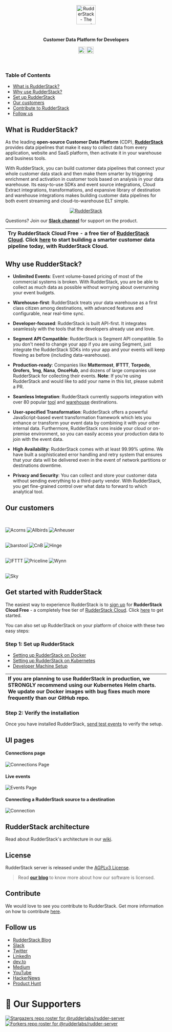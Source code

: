 <p align="center"><a href="https://rudderstack.com"><img src="https://user-images.githubusercontent.com/59817155/121357083-1c571300-c94f-11eb-8cc7-ce6df13855c9.png" alt="RudderStack - The smart customer data pipeline" height="60"/></a></p>
<h1 align="center"></h1>
<p align="center"><b>Customer Data Platform for Developers</b></p>

<p align="center">
	<a href="https://rudderstack.com"><img src="https://codebuild.us-east-1.amazonaws.com/badges?uuid=eyJlbmNyeXB0ZWREYXRhIjoiT01EQkVPc0NBbDJLV2txTURidkRTMTNmWFRZWUY2dEtia3FRVmFXdXhWeUwzaC9aV3dsWWNNT0NwaVZKd1hKTFVMazB2cDQ5UHlaZTgvbFRER3R5SXRvPSIsIml2UGFyYW1ldGVyU3BlYyI6IktJQVMveHIzQnExZVE5b0YiLCJtYXRlcmlhbFNldFNlcmlhbCI6MX0%3D&branch=master" height="22"/></a>
    <a href="https://rudderstack.com"><img src="https://img.shields.io/github/v/release/rudderlabs/rudder-server?color=blue&sort=semver" alt="Release" height="22"/></a>
</p>
<br/>

### Table of Contents

- [What is RudderStack?](https://github.com/rudderlabs/rudder-server#what-is-rudderstack)
- [Why use RudderStack?](https://github.com/rudderlabs/rudder-server#why-use-rudderstack)
- [Set up RudderStack](https://github.com/rudderlabs/rudder-server#get-started-with-rudderstack)
- [Our customers](https://github.com/rudderlabs/rudder-server#our-customers)
- [Contribute to RudderStack](https://github.com/rudderlabs/rudder-server#contribute)
- [Follow us](https://github.com/rudderlabs/rudder-server#follow-us)


## What is RudderStack?

As the leading **open-source Customer Data Platform** (CDP), [**RudderStack**](https://rudderstack.com/) provides data pipelines that make it easy to collect data from every application, website and SaaS platform, then activate it in your warehouse and business tools.

With RudderStack, you can build customer data pipelines that connect your whole customer data stack and then make them smarter by triggering enrichment and activation in customer tools based on analysis in your data warehouse. Its easy-to-use SDKs and event source integrations, Cloud Extract integrations, transformations, and expansive library of destination and warehouse integrations makes building customer data pipelines for both event streaming and cloud-to-warehouse ELT simple.

<p align="center">
<a href="https://rudderstack.com"><img src="https://user-images.githubusercontent.com/59817155/121468374-4ef91e00-c9d8-11eb-8611-28bea18f609d.gif" alt="RudderStack"></a></p>


Questions? Join our [**Slack channel**](https://resources.rudderstack.com/join-rudderstack-slack) for support on the product.

| Try **RudderStack Cloud Free** - a free tier of [RudderStack Cloud](https://resources.rudderstack.com/rudderstack-cloud). Click [here](https://app.rudderlabs.com/signup?type=freetrial) to start building a smarter customer data pipeline today, with RudderStack Cloud. |
|:------|

## Why use RudderStack?

- **Unlimited Events**: Event volume-based pricing of most of the commercial systems is broken. With RudderStack, you are be able to collect as much data as possible without worrying about overrunning your event budgets.

- **Warehouse-first**: RudderStack treats your data warehouse as a first class citizen among destinations, with advanced features and configurable, near real-time sync.

- **Developer-focused**: RudderStack is built API-first. It integrates seamlessly with the tools that the developers already use and love.

- **Segment API Compatible**: RudderStack is Segment API compatible. So you don't need to change your app if you are using Segment, just integrate the RudderStack SDKs into your app and your events will keep flowing as before (including data-warehouse).

- **Production-ready**: Companies like **Mattermost**, **IFTTT**, **Torpedo**, **Grofers**, **1mg**, **Nana**, **OnceHub**,  and dozens of large companies use RudderStack for collecting their events. **Note**: If you're using RudderStack and would like to add your name in this list, please submit a PR.

- **Seamless Integration**: RudderStack currently supports integration with over 80 popular [tool](https://docs.rudderstack.com/destinations-guides) and [warehouse](https://docs.rudderstack.com/data-warehouse-integration-guides) destinations.

- **User-specified Transformation**: RudderStack offers a powerful JavaScript-based event transformation framework which lets you enhance or transform your event data by combining it with your other internal data. Furthermore, RudderStack runs inside your cloud or on-premise environment, so you can easily access your production data to join with the event data.

- **High Availability**: RudderStack comes with at least 99.99% uptime. We have built a sophisticated error handling and retry system that ensures that your data will be delivered even in the event of network partitions or destinations downtime.

- **Privacy and Security**: You can collect and store your customer data without sending everything to a third-party vendor. With RudderStack, you get fine-grained control over what data to forward to which analytical tool.

## Our customers

<br>

![Acorns](https://user-images.githubusercontent.com/59817155/123588995-37a69700-d806-11eb-8f01-f7b361833927.png) ![Allbirds](https://user-images.githubusercontent.com/59817155/123588998-38d7c400-d806-11eb-9161-45a1ff37e66d.png) ![Anheuser](https://user-images.githubusercontent.com/59817155/123589001-39705a80-d806-11eb-972e-c2f1c62cbdf2.png) 
<br>
<br>


![barstool](https://user-images.githubusercontent.com/59817155/123589005-3a08f100-d806-11eb-9d70-2992199add60.png) ![CnB](https://user-images.githubusercontent.com/59817155/123589006-3aa18780-d806-11eb-8d65-eba940bf8b7f.png) ![Hinge](https://user-images.githubusercontent.com/59817155/123589007-3b3a1e00-d806-11eb-93a4-cbdcf4fe48ac.png) 
<br>
<br>

![IFTTT](https://user-images.githubusercontent.com/59817155/123589009-3b3a1e00-d806-11eb-9317-c162aacfb0a5.png) ![Priceline](https://user-images.githubusercontent.com/59817155/123589010-3bd2b480-d806-11eb-9fc7-09194f28d252.png) ![Wynn](https://user-images.githubusercontent.com/59817155/123589013-3c6b4b00-d806-11eb-9cf7-b0db9e22fc4b.png)
<br>
<br>

![Sky](https://user-images.githubusercontent.com/59817155/123589012-3c6b4b00-d806-11eb-9a63-4859ad15a5da.png) 


## Get started with RudderStack

The easiest way to experience RudderStack is to [sign up](https://app.rudderlabs.com/signup?type=freetrial) for **RudderStack Cloud Free** - a completely free tier of [RudderStack Cloud](https://resources.rudderstack.com/rudderstack-cloud). Click [here](https://app.rudderlabs.com/signup?type=freetrial) to get started.

You can also set up RudderStack on your platform of choice with these two easy steps:

### Step 1: Set up RudderStack

- [Setting up RudderStack on Docker](https://docs.rudderstack.com/get-started/installing-and-setting-up-rudderstack/docker)
- [Setting up RudderStack on Kubernetes](https://docs.rudderstack.com/get-started/installing-and-setting-up-rudderstack/kubernetes)
- [Developer Machine Setup](https://docs.rudderstack.com/installing-and-setting-up-rudderstack/developer-machine-setup)

| If you are planning to use RudderStack in production, we STRONGLY recommend using our Kubernetes Helm charts. We update our Docker images with bug fixes much more frequently than our GitHub repo. |
|:------|

### Step 2: Verify the installation

Once you have installed RudderStack, [send test events](https://docs.rudderstack.com/get-started/installing-and-setting-up-rudderstack#sending-test-events-to-verify-the-installation) to verify the setup.

## UI pages

#### Connections page

![Connections Page](https://user-images.githubusercontent.com/59817155/113102943-489e3700-921c-11eb-87c0-d4b6f9e3270c.png)

#### Live events

![Events Page](https://user-images.githubusercontent.com/59817155/113098485-25708900-9216-11eb-8f61-2b0a4443afe1.JPG)

#### Connecting a RudderStack source to a destination

![Connection](https://user-images.githubusercontent.com/59817155/113098528-35886880-9216-11eb-97e9-6575bca23ae6.gif)

## RudderStack architecture

Read about RudderStack's architecture in our [wiki](https://github.com/rudderlabs/rudder-server/wiki/RudderStack's-Architecture).

## License

RudderStack server is released under the [AGPLv3 License][agplv3_license].

> Read [**our blog**](https://rudderstack.com/blog/rudderstacks-licensing-explained) to know more about how our software is licensed.

## Contribute

We would love to see you contribute to RudderStack. Get more information on how to contribute [here](CONTRIBUTING.md).

## Follow us

- [RudderStack Blog][rudderstack-blog]
- [Slack][slack]
- [Twitter][twitter]
- [LinkedIn][linkedin]
- [dev.to][devto]
- [Medium][medium]
- [YouTube][youtube]
- [HackerNews][hackernews]
- [Product Hunt][producthunt]

# :clap:  Our Supporters
[![Stargazers repo roster for @rudderlabs/rudder-server](https://reporoster.com/stars/rudderlabs/rudder-server)](https://github.com/rudderlabs/rudder-server/stargazers)
[![Forkers repo roster for @rudderlabs/rudder-server](https://reporoster.com/forks/rudderlabs/rudder-server)](https://github.com/rudderlabs/rudder-server/network/members)

<!----variables---->

[build status]: https://codebuild.us-east-1.amazonaws.com/badges?uuid=eyJlbmNyeXB0ZWREYXRhIjoiT01EQkVPc0NBbDJLV2txTURidkRTMTNmWFRZWUY2dEtia3FRVmFXdXhWeUwzaC9aV3dsWWNNT0NwaVZKd1hKTFVMazB2cDQ5UHlaZTgvbFRER3R5SXRvPSIsIml2UGFyYW1ldGVyU3BlYyI6IktJQVMveHIzQnExZVE5b0YiLCJtYXRlcmlhbFNldFNlcmlhbCI6MX0%3D&branch=master
[release]: https://img.shields.io/github/v/release/rudderlabs/rudder-server?color=blue&sort=semver
[docs]: https://docs.rudderstack.com/
[slack]: https://resources.rudderstack.com/join-rudderstack-slack
[twitter]: https://twitter.com/rudderstack
[linkedin]: https://www.linkedin.com/company/rudderlabs/
[devto]: https://dev.to/rudderstack
[medium]: https://rudderstack.medium.com/
[youtube]: https://www.youtube.com/channel/UCgV-B77bV_-LOmKYHw8jvBw
[rudderstack-blog]: https://rudderstack.com/blog/
[hackernews]: https://news.ycombinator.com/item?id=21081756
[producthunt]: https://www.producthunt.com/posts/rudderstack
[go-report-card]: https://go-report-card.com/report/github.com/rudderlabs/rudder-server
[go-report-card-badge]: https://go-report-card.com/badge/github.com/rudderlabs/rudder-server
[ssh]: https://help.github.com/en/articles/which-remote-url-should-i-use#cloning-with-ssh-urls
[dashboard]: https://app.rudderstack.com
[dashboard-on]: https://app.rudderstack.com/signup?type=freetrial
[dashboard-intro]: https://app.rudderstack.com/signup?type=freetrial&utm_source=github&utm_medium=rdr-srv&utm_campaign=hosted&utm_content=intro
[dashboard-setup]: https://app.rudderstack.com/signup?type=freetrial&utm_source=github&utm_medium=rdr-srv&utm_campaign=hosted&utm_content=setup-instructions
[dashboard-docker]: https://app.rudderstack.com/signup?utm_source=github&utm_medium=rdr-srv&utm_campaign=selfhosted&utm_content=docker
[dashboard-k8s]: https://app.rudderstack.com/signup?utm_source=github&utm_medium=rdr-srv&utm_campaign=selfhosted&utm_content=k8s
[dashboard-native]: https://app.rudderstack.com/signup?utm_source=github&utm_medium=rdr-srv&utm_campaign=selfhosted&utm_content=native
[agplv3_license]: https://www.gnu.org/licenses/agpl-3.0-standalone.html
[sspl_license]: https://www.mongodb.com/licensing/server-side-public-license
[helm-scripts-git-repo]: https://github.com/rudderlabs/rudderstack-helm
[terraform-scripts-git-repo]: https://github.com/rudderlabs/rudder-terraform
[golang]: https://golang.org/dl/
[node]: https://nodejs.org/en/download/
[rudder-sdk-js-git-repo]: https://github.com/rudderlabs/rudder-sdk-js
[rudder-sdk-android-git-repo]: https://github.com/rudderlabs/rudder-sdk-android
[rudder-sdk-ios-git-repo]: https://github.com/rudderlabs/rudder-sdk-ios
[config-generator]: https://github.com/rudderlabs/config-generator
[config-generator-section]: https://github.com/rudderlabs/rudder-server/blob/master/README.md#rudderstack-config-generator
[rudder-logo]: https://repository-images.githubusercontent.com/197743848/b352c900-dbc8-11e9-9d45-4deb9274101f
[rudder-server-releases]: https://github.com/rudderlabs/rudder-server/releases
[rudder-transformer-releases]: https://github.com/rudderlabs/rudder-transformer/releases
[rudder-server-sample-env]: https://github.com/rudderlabs/rudder-server/blob/master/config/sample.env
[rudder-docker-yml]: https://github.com/rudderlabs/rudder-server/blob/master/rudder-docker.yml
